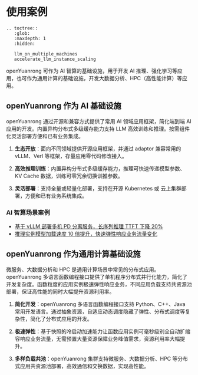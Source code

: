 # 使用案例

```{eval-rst}
.. toctree::
   :glob:
   :maxdepth: 1
   :hidden:

   llm_on_multiple_machines
   accelerate_llm_instance_scaling
```

openYuanrong 可作为 AI 智算的基础设施，用于开发 AI 推理、强化学习等应用，也可作为通用计算的基础设施，开发大数据分析、HPC（高性能计算）等应用。

## openYuanrong 作为 AI 基础设施

openYuanrong 通过开源和兼容方式提供了常用 AI 领域应用框架，简化端到端 AI 应用的开发。内置异构分布式多级缓存能力支持 LLM 高效训练和推理。按需组件化灵活部署方便和已有业务集成。

1. **生态开放**：面向不同领域提供开源应用框架，并通过 adaptor 兼容常用的 vLLM、Verl 等框架，存量应用零代码修改接入。

2. **高效推理训练**：内置异构分布式多级缓存能力，推理可快速传递模型参数、KV Cache 数据，训练可零冗余切换训推参数。

3. **灵活部署**：支持全量或轻量化部署，支持在开源 Kubernetes 或 云上集群部署，方便和已有业务系统集成。

### AI 智算场景案例

- [基于 vLLM 部署多机 PD 分离服务，长序列推理 TTFT 下降 20%](./llm_on_multiple_machines.md)
- [推理实例模型加载速度 10 倍提升，快速弹性响应业务流量变化](./accelerate_llm_instance_scaling.md)

## openYuanrong 作为通用计算基础设施

微服务、大数据分析和 HPC 是通用计算场景中常见的分布式应用。openYuanrong 多语言函数编程接口提供了单机程序分布式并行化能力，简化了开发复杂度。函数粒度的应用实例极速弹性响应业务，不同应用负载支持共资源池部署，保证高性能的同时大幅提升资源利用率。

1. **简化开发**：openYuanrong 多语言函数编程接口支持 Python、C++、Java 常用开发语言。通过抽象资源，自适应动态调度隐藏了弹性、分布式调度等复杂性，简化了分布式应用的开发。

2. **极速弹性**：基于快照的冷启动加速能力让函数应用实例可毫秒级别全自动扩缩容响应业务流量，无需预置大量资源保障业务峰值需求，资源利用率大幅提升。

3. **多样负载共池**：openYuanrong 集群支持微服务、大数据分析、HPC 等分布式应用共资源池部署，高效通信和交换数据，实现高性能。
